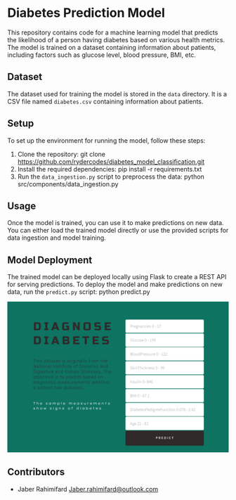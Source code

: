 # Diabetes Prediction Model

This repository contains code for a machine learning model that predicts the likelihood of a person having diabetes based on various health metrics. The model is trained on a dataset containing information about patients, including factors such as glucose level, blood pressure, BMI, etc.

## Dataset

The dataset used for training the model is stored in the `data` directory. It is a CSV file named `diabetes.csv` containing information about patients.

## Setup

To set up the environment for running the model, follow these steps:

1. Clone the repository: git clone https://github.com/rydercodes/diabetes_model_classification.git
2. Install the required dependencies: pip install -r requirements.txt
3. Run the `data_ingestion.py` script to preprocess the data: python src/components/data_ingestion.py

## Usage

Once the model is trained, you can use it to make predictions on new data. You can either load the trained model directly or use the provided scripts for data ingestion and model training. 

## Model Deployment

The trained model can be deployed locally using Flask to create a REST API for serving predictions. To deploy the model and make predictions on new data, run the `predict.py` script:
python predict.py


![](main.png)

## Contributors

- Jaber Rahimifard <Jaber.rahimifard@outlook.com>
